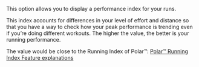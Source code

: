 This option allows you to display a performance index for your runs. 

This index accounts for differences in your level of effort and distance so that you have a way to check how your peak performance is trending even if you’re doing different workouts. The higher the value, the better is your running performance.

The value would be close to the Running Index of Polar&trade;: [Polar&trade; Running Index Feature explanations](https://support.polar.com/en/support/tips/Running_Index_feature)

